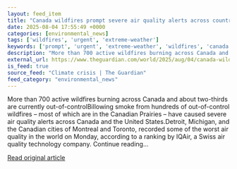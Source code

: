 ```yaml
---
layout: feed_item
title: "Canada wildfires prompt severe air quality alerts across country and US"
date: 2025-08-04 17:55:49 +0000
categories: [environmental_news]
tags: ['wildfires', 'urgent', 'extreme-weather']
keywords: ['prompt', 'urgent', 'extreme-weather', 'wildfires', 'canada']
description: "More than 700 active wildfires burning across Canada and about two-thirds are currently out-of-controlBillowing smoke from hundreds of out-of-control wildfir..."
external_url: https://www.theguardian.com/world/2025/aug/04/canada-wildfires-air-quality-alerts-us
is_feed: true
source_feed: "Climate crisis | The Guardian"
feed_category: "environmental_news"
---
```


More than 700 active wildfires burning across Canada and about two-thirds are currently out-of-controlBillowing smoke from hundreds of out-of-control wildfires – most of which are in the Canadian Prairies – have caused severe air quality alerts across Canada and the United States.Detroit, Michigan, and the Canadian cities of Montreal and Toronto, recorded some of the worst air quality in the world on Monday, according to a ranking by IQAir, a Swiss air quality technology company. Continue reading...

[Read original article](https://www.theguardian.com/world/2025/aug/04/canada-wildfires-air-quality-alerts-us)
